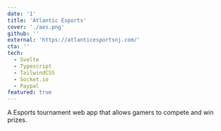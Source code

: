 ```yaml
---
date: '1'
title: 'Atlantic Esports'
cover: './aes.png'
github: ''
external: 'https://atlanticesportsnj.com/'
cta: ''
tech:
  - Svelte
  - Typescript
  - TailwindCSS
  - Socket.io
  - Paypal
featured: true
---
```


A Esports tournament web app that allows gamers to compete and win prizes.
